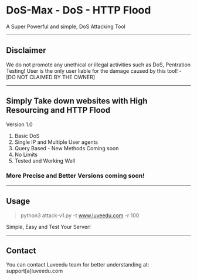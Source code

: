 # DoS-Max - DoS - HTTP Flood
A Super Powerful and simple, DoS Attacking Tool

------
Disclaimer
------

We do not promote any unethical or illegal activities such as DoS, Pentration Testing! User is the only user liable for the damage caused by this tool! - [DO NOT CLAIMED BY THE OWNER]

------
Simply Take down websites with High Resourcing and HTTP Flood
------

Version 1.0

1. Basic DoS
2. Single IP and Multiple User agents
3. Query Based - New Methods Coming soon
4. No Limits
5. Tested and Working Well

### More Precise and Better Versions coming soon!


-------
Usage
-------

> python3 attack-v1.py -t www.luveedu.com -r 100

Simple, Easy and Test Your Server!

------
Contact
------

You can contact Luveedu team for better understanding at: support[a]luveedu.com